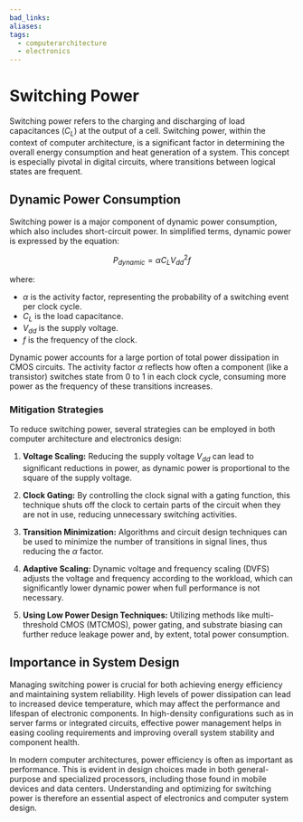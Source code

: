 ```yaml
---
bad_links:
aliases:
tags:
  - computerarchitecture
  - electronics
---
```

# Switching Power

Switching power refers to the charging and discharging of load capacitances ($C_L$) at the output of a cell. Switching power, within the context of computer architecture, is a significant factor in determining the overall energy consumption and heat generation of a system. This concept is especially pivotal in digital circuits, where transitions between logical states are frequent.

## Dynamic Power Consumption

Switching power is a major component of dynamic power consumption, which also includes short-circuit power. In simplified terms, dynamic power is expressed by the equation:

$$ P_{dynamic} = \alpha C_L V_{dd}^2 f $$

where:
- $\alpha$ is the activity factor, representing the probability of a switching event per clock cycle.
- $C_L$ is the load capacitance.
- $V_{dd}$ is the supply voltage.
- $f$ is the frequency of the clock.

Dynamic power accounts for a large portion of total power dissipation in CMOS circuits. The activity factor $\alpha$ reflects how often a component (like a transistor) switches state from 0 to 1 in each clock cycle, consuming more power as the frequency of these transitions increases.

### Mitigation Strategies

To reduce switching power, several strategies can be employed in both computer architecture and electronics design:

1. **Voltage Scaling:** Reducing the supply voltage $V_{dd}$ can lead to significant reductions in power, as dynamic power is proportional to the square of the supply voltage.

2. **Clock Gating:** By controlling the clock signal with a gating function, this technique shuts off the clock to certain parts of the circuit when they are not in use, reducing unnecessary switching activities.

3. **Transition Minimization:** Algorithms and circuit design techniques can be used to minimize the number of transitions in signal lines, thus reducing the $\alpha$ factor.

4. **Adaptive Scaling:** Dynamic voltage and frequency scaling (DVFS) adjusts the voltage and frequency according to the workload, which can significantly lower dynamic power when full performance is not necessary.

5. **Using Low Power Design Techniques:** Utilizing methods like multi-threshold CMOS (MTCMOS), power gating, and substrate biasing can further reduce leakage power and, by extent, total power consumption.

## Importance in System Design

Managing switching power is crucial for both achieving energy efficiency and maintaining system reliability. High levels of power dissipation can lead to increased device temperature, which may affect the performance and lifespan of electronic components. In high-density configurations such as in server farms or integrated circuits, effective power management helps in easing cooling requirements and improving overall system stability and component health.

In modern computer architectures, power efficiency is often as important as performance. This is evident in design choices made in both general-purpose and specialized processors, including those found in mobile devices and data centers. Understanding and optimizing for switching power is therefore an essential aspect of electronics and computer system design.
